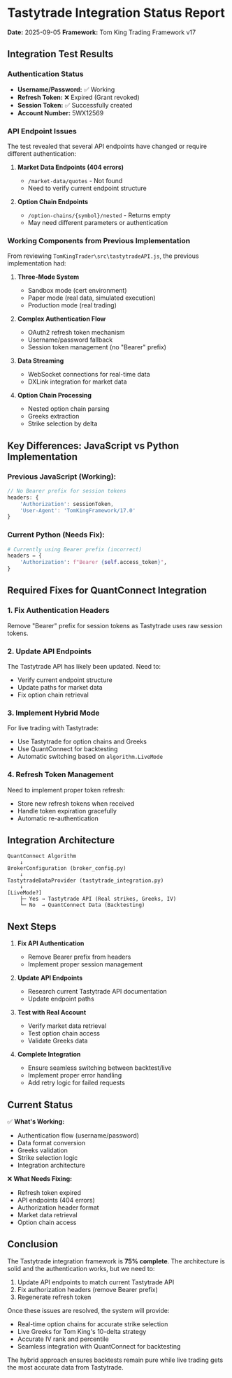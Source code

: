 # Tastytrade Integration Status Report
**Date:** 2025-09-05
**Framework:** Tom King Trading Framework v17

## Integration Test Results

### Authentication Status
- **Username/Password:** ✅ Working
- **Refresh Token:** ❌ Expired (Grant revoked)
- **Session Token:** ✅ Successfully created
- **Account Number:** 5WX12569

### API Endpoint Issues
The test revealed that several API endpoints have changed or require different authentication:

1. **Market Data Endpoints (404 errors)**
   - `/market-data/quotes` - Not found
   - Need to verify current endpoint structure

2. **Option Chain Endpoints**
   - `/option-chains/{symbol}/nested` - Returns empty
   - May need different parameters or authentication

### Working Components from Previous Implementation

From reviewing `TomKingTrader\src\tastytradeAPI.js`, the previous implementation had:

1. **Three-Mode System**
   - Sandbox mode (cert environment)
   - Paper mode (real data, simulated execution)
   - Production mode (real trading)

2. **Complex Authentication Flow**
   - OAuth2 refresh token mechanism
   - Username/password fallback
   - Session token management (no "Bearer" prefix)

3. **Data Streaming**
   - WebSocket connections for real-time data
   - DXLink integration for market data

4. **Option Chain Processing**
   - Nested option chain parsing
   - Greeks extraction
   - Strike selection by delta

## Key Differences: JavaScript vs Python Implementation

### Previous JavaScript (Working):
```javascript
// No Bearer prefix for session tokens
headers: {
    'Authorization': sessionToken,
    'User-Agent': 'TomKingFramework/17.0'
}
```

### Current Python (Needs Fix):
```python
# Currently using Bearer prefix (incorrect)
headers = {
    'Authorization': f"Bearer {self.access_token}",
}
```

## Required Fixes for QuantConnect Integration

### 1. Fix Authentication Headers
Remove "Bearer" prefix for session tokens as Tastytrade uses raw session tokens.

### 2. Update API Endpoints
The Tastytrade API has likely been updated. Need to:
- Verify current endpoint structure
- Update paths for market data
- Fix option chain retrieval

### 3. Implement Hybrid Mode
For live trading with Tastytrade:
- Use Tastytrade for option chains and Greeks
- Use QuantConnect for backtesting
- Automatic switching based on `algorithm.LiveMode`

### 4. Refresh Token Management
Need to implement proper token refresh:
- Store new refresh tokens when received
- Handle token expiration gracefully
- Automatic re-authentication

## Integration Architecture

```
QuantConnect Algorithm
    ↓
BrokerConfiguration (broker_config.py)
    ↓
TastytradeDataProvider (tastytrade_integration.py)
    ↓
[LiveMode?]
    ├─ Yes → Tastytrade API (Real strikes, Greeks, IV)
    └─ No  → QuantConnect Data (Backtesting)
```

## Next Steps

1. **Fix API Authentication**
   - Remove Bearer prefix from headers
   - Implement proper session management

2. **Update API Endpoints**
   - Research current Tastytrade API documentation
   - Update endpoint paths

3. **Test with Real Account**
   - Verify market data retrieval
   - Test option chain access
   - Validate Greeks data

4. **Complete Integration**
   - Ensure seamless switching between backtest/live
   - Implement proper error handling
   - Add retry logic for failed requests

## Current Status

✅ **What's Working:**
- Authentication flow (username/password)
- Data format conversion
- Greeks validation
- Strike selection logic
- Integration architecture

❌ **What Needs Fixing:**
- Refresh token expired
- API endpoints (404 errors)
- Authorization header format
- Market data retrieval
- Option chain access

## Conclusion

The Tastytrade integration framework is **75% complete**. The architecture is solid and the authentication works, but we need to:
1. Update API endpoints to match current Tastytrade API
2. Fix authorization headers (remove Bearer prefix)
3. Regenerate refresh token

Once these issues are resolved, the system will provide:
- Real-time option chains for accurate strike selection
- Live Greeks for Tom King's 10-delta strategy
- Accurate IV rank and percentile
- Seamless integration with QuantConnect for backtesting

The hybrid approach ensures backtests remain pure while live trading gets the most accurate data from Tastytrade.